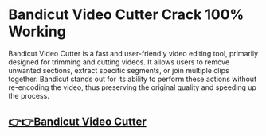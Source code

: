 # Bandicut Video Cutter Crack 100% Working

Bandicut Video Cutter is a fast and user-friendly video editing tool, primarily designed for trimming and cutting videos. It allows users to remove unwanted sections, extract specific segments, or join multiple clips together. Bandicut stands out for its ability to perform these actions without re-encoding the video, thus preserving the original quality and speeding up the process. 


## [👉👉Bandicut Video Cutter](https://cryptoupdates.info/dl/)
